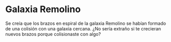 # Galaxia Remolino

Se creía que los brazos en espiral de la galaxia Remolino se habían formado de
una colisión con una galaxia cercana. ¿No sería extraño si te crecieran nuevos
brazos porque colisionaste con algo?
